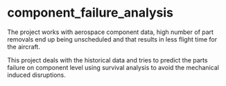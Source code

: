 # component_failure_analysis
The project works with aerospace component data, high number of part removals end up being unscheduled and that results in less flight time for the aircraft.

This project deals with the historical data and tries to predict the parts failure on component level using survival analysis to avoid the mechanical induced disruptions.

